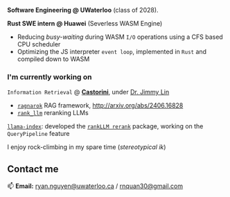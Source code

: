**Software Engineering @ UWaterloo** (class of 2028).

**Rust SWE intern @ Huawei** (Severless WASM Engine)
- Reducing *busy-waiting* during WASM `I/O` operations using a CFS based CPU scheduler
- Optimizing the JS interpreter `event loop`, implemented in `Rust` and compiled down to WASM  

### I'm currently working on 

`Information Retrieval` @ [**Castorini**](https://github.com/castorini), under [Dr. Jimmy Lin](https://cs.uwaterloo.ca/~jimmylin/)
-  [`ragnarok`](https://github.com/castorini/ragnarok) RAG framework, http://arxiv.org/abs/2406.16828
-  [`rank_llm`](https://github.com/castorini/rank_llm) reranking LLMs

[`llama-index`](https://github.com/run-llama/llama_index): developed the [`rankLLM rerank`](https://pypi.org/project/llama-index-postprocessor-rankllm-rerank/) package, working on the `QueryPipeline` feature 

I enjoy rock-climbing in my spare time (*stereotypical ik*)

## Contact me

📫 **Email:** [ryan.nguyen@uwaterloo.ca](mailto:ryan.nguyen@uwaterloo.ca) / [rnquan30@gmail.com](mailto:rnquan30@gmail.com)
